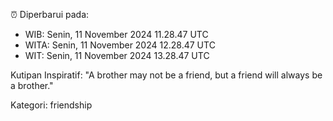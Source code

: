 ⏰ Diperbarui pada:
- WIB: Senin, 11 November 2024 11.28.47 UTC
- WITA: Senin, 11 November 2024 12.28.47 UTC
- WIT: Senin, 11 November 2024 13.28.47 UTC

Kutipan Inspiratif:
"A brother may not be a friend, but a friend will always be a brother."


Kategori: friendship

